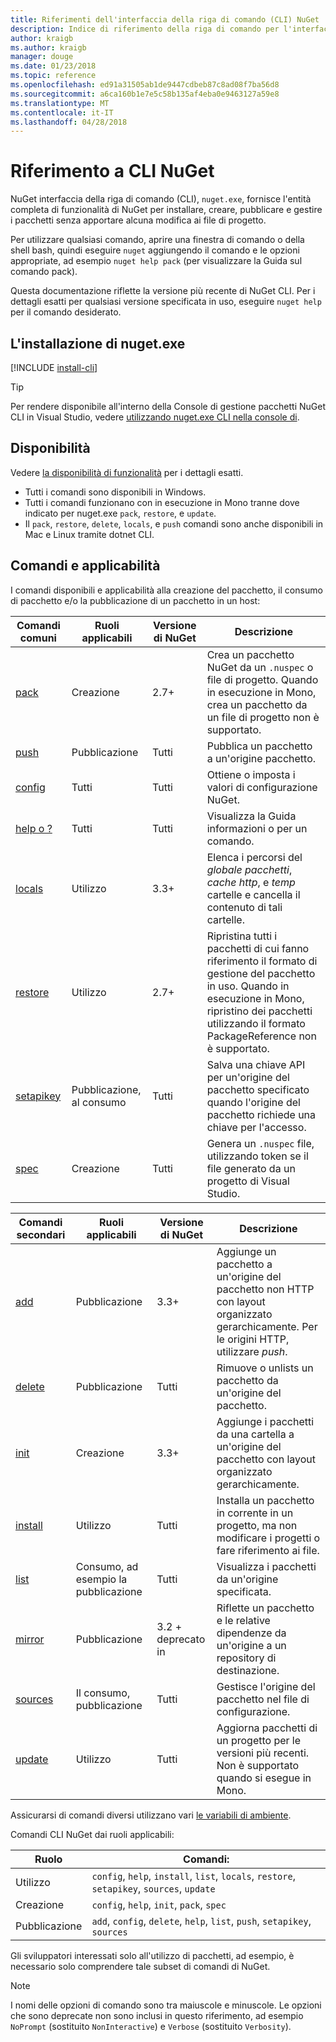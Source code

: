```yaml
---
title: Riferimenti dell'interfaccia della riga di comando (CLI) NuGet
description: Indice di riferimento della riga di comando per l'interfaccia CLI di nuget.exe
author: kraigb
ms.author: kraigb
manager: douge
ms.date: 01/23/2018
ms.topic: reference
ms.openlocfilehash: ed91a31505ab1de9447cdbeb87c8ad08f7ba56d8
ms.sourcegitcommit: a6ca160b1e7e5c58b135af4eba0e9463127a59e8
ms.translationtype: MT
ms.contentlocale: it-IT
ms.lasthandoff: 04/28/2018
---
```

# <a name="nuget-cli-reference"></a>Riferimento a CLI NuGet

NuGet interfaccia della riga di comando (CLI), `nuget.exe`, fornisce l'entità completa di funzionalità di NuGet per installare, creare, pubblicare e gestire i pacchetti senza apportare alcuna modifica ai file di progetto.

Per utilizzare qualsiasi comando, aprire una finestra di comando o della shell bash, quindi eseguire `nuget` aggiungendo il comando e le opzioni appropriate, ad esempio `nuget help pack` (per visualizzare la Guida sul comando pack).

Questa documentazione riflette la versione più recente di NuGet CLI. Per i dettagli esatti per qualsiasi versione specificata in uso, eseguire `nuget help` per il comando desiderato.

## <a name="installing-nugetexe"></a>L'installazione di nuget.exe

[!INCLUDE [install-cli](../includes/install-cli.md)]

> [!Tip]
> Per rendere disponibile all'interno della Console di gestione pacchetti NuGet CLI in Visual Studio, vedere [utilizzando nuget.exe CLI nella console di](package-manager-console.md#using-the-nugetexe-cli-in-the-console).

## <a name="availability"></a>Disponibilità

Vedere [la disponibilità di funzionalità](../install-nuget-client-tools.md#feature-availability) per i dettagli esatti.

- Tutti i comandi sono disponibili in Windows.
- Tutti i comandi funzionano con in esecuzione in Mono tranne dove indicato per nuget.exe `pack`, `restore`, e `update`.
- Il `pack`, `restore`, `delete`, `locals`, e `push` comandi sono anche disponibili in Mac e Linux tramite dotnet CLI.

## <a name="commands-and-applicability"></a>Comandi e applicabilità

I comandi disponibili e applicabilità alla creazione del pacchetto, il consumo di pacchetto e/o la pubblicazione di un pacchetto in un host:

| Comandi comuni | Ruoli applicabili | Versione di NuGet | Descrizione |
| --- | --- | --- | --- |
| [pack](cli-ref-pack.md) | Creazione | 2.7+ | Crea un pacchetto NuGet da un `.nuspec` o file di progetto. Quando in esecuzione in Mono, crea un pacchetto da un file di progetto non è supportato. |
| [push](cli-ref-push.md) | Pubblicazione | Tutti | Pubblica un pacchetto a un'origine pacchetto. |
| [config](cli-ref-config.md) | Tutti | Tutti | Ottiene o imposta i valori di configurazione NuGet. |
| [help o ?](cli-ref-help.md) | Tutti | Tutti | Visualizza la Guida informazioni o per un comando. |
| [locals](cli-ref-locals.md) | Utilizzo | 3.3+ | Elenca i percorsi del *globale pacchetti*, *cache http*, e *temp* cartelle e cancella il contenuto di tali cartelle. |
| [restore](cli-ref-restore.md) | Utilizzo | 2.7+ | Ripristina tutti i pacchetti di cui fanno riferimento il formato di gestione del pacchetto in uso. Quando in esecuzione in Mono, ripristino dei pacchetti utilizzando il formato PackageReference non è supportato. |
| [setapikey](cli-ref-setapikey.md) | Pubblicazione, al consumo | Tutti | Salva una chiave API per un'origine del pacchetto specificato quando l'origine del pacchetto richiede una chiave per l'accesso. |
| [spec](cli-ref-spec.md) | Creazione | Tutti | Genera un `.nuspec` file, utilizzando token se il file generato da un progetto di Visual Studio. |

| Comandi secondari | Ruoli applicabili | Versione di NuGet | Descrizione |
| --- | --- | --- | --- |
| [add](cli-ref-add.md) | Pubblicazione | 3.3+ | Aggiunge un pacchetto a un'origine del pacchetto non HTTP con layout organizzato gerarchicamente. Per le origini HTTP, utilizzare *push*. |
| [delete](cli-ref-delete.md) | Pubblicazione | Tutti | Rimuove o unlists un pacchetto da un'origine del pacchetto. |
| [init](cli-ref-init.md) | Creazione | 3.3+ | Aggiunge i pacchetti da una cartella a un'origine del pacchetto con layout organizzato gerarchicamente. |
| [install](cli-ref-install.md) | Utilizzo | Tutti | Installa un pacchetto in corrente in un progetto, ma non modificare i progetti o fare riferimento ai file. |
| [list](cli-ref-list.md) | Consumo, ad esempio la pubblicazione | Tutti | Visualizza i pacchetti da un'origine specificata. |
| [mirror](cli-ref-mirror.md) | Pubblicazione | 3.2 + deprecato in | Riflette un pacchetto e le relative dipendenze da un'origine a un repository di destinazione. |
| [sources](cli-ref-sources.md) | Il consumo, pubblicazione | Tutti | Gestisce l'origine del pacchetto nel file di configurazione. |
| [update](cli-ref-update.md) | Utilizzo | Tutti | Aggiorna pacchetti di un progetto per le versioni più recenti. Non è supportato quando si esegue in Mono. |

Assicurarsi di comandi diversi utilizzano vari [le variabili di ambiente](cli-ref-environment-variables.md).

Comandi CLI NuGet dai ruoli applicabili:

| Ruolo | Comandi: |
| --- | --- |
| Utilizzo | `config`, `help`, `install`, `list`, `locals`, `restore`, `setapikey`, `sources`, `update` |
| Creazione | `config`, `help`, `init`, `pack`, `spec` |
| Pubblicazione | `add`, `config`, `delete`, `help`, `list`, `push`, `setapikey`, `sources` |

Gli sviluppatori interessati solo all'utilizzo di pacchetti, ad esempio, è necessario solo comprendere tale subset di comandi di NuGet.

> [!Note]
> I nomi delle opzioni di comando sono tra maiuscole e minuscole. Le opzioni che sono deprecate non sono inclusi in questo riferimento, ad esempio `NoPrompt` (sostituito `NonInteractive`) e `Verbose` (sostituito `Verbosity`).
